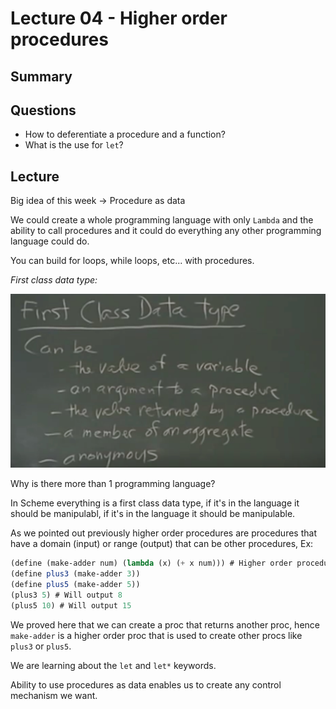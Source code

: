 # Lecture 04 - Higher order procedures

## Summary

## Questions

- How to deferentiate a procedure and a function?
- What is the use for `let`?

## Lecture

Big idea of this week -> Procedure as data

We could create a whole programming language with only `Lambda` and the ability to call procedures and it could do everything any other programming language could do.

You can build for loops, while loops, etc... with procedures.

_First class data type:_

![first class data type](assets/first_class_data_type.jpeg)

Why is there more than 1 programming language?

In Scheme everything is a first class data type, if it's in the language it should be manipulabl, if it's in the language it should be manipulable.

As we pointed out previously higher order procedures are procedures that have a domain (input) or range (output) that can be other procedures, Ex:

```scheme
(define (make-adder num) (lambda (x) (+ x num))) # Higher order procedure returning a proc
(define plus3 (make-adder 3))
(define plus5 (make-adder 5))
(plus3 5) # Will output 8
(plus5 10) # Will output 15
```

We proved here that we can create a proc that returns another proc, hence `make-adder` is a higher order proc that is used to create other procs like `plus3` or `plus5`.

We are learning about the `let` and `let*` keywords.

Ability to use procedures as data enables us to create any control mechanism we want.
